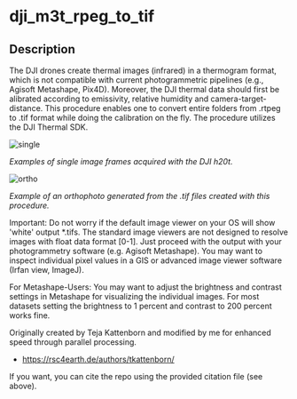 # dji_m3t_rpeg_to_tif

## Description

The DJI drones create thermal images (infrared) in a thermogram format, which is not compatible with current photogrammetric pipelines (e.g., Agisoft Metashape, Pix4D). Moreover, the DJI thermal data should first be alibrated according to emissivity, relative humidity and camera-target-distance. This procedure enables one to convert entire folders from .rtpeg to .tif format while doing the calibration on the fly. The procedure utilizes the DJI Thermal SDK.

![single](https://github.com/tejakattenborn/dji_h20t_rpeg_to_tif/blob/main/single_frames.png)

*Examples of single image frames acquired with the DJI h20t.*

![ortho](https://github.com/tejakattenborn/dji_h20t_rpeg_to_tif/blob/main/ortho.png)

*Example of an orthophoto generated from the .tif files created with this procedure.*

Important: Do not worry if the default image viewer on your OS will show 'white' output *.tifs. The standard image viewers are not designed to resolve images with float data format [0-1]. Just proceed with the output with your photogrammetry software (e.g. Agisoft Metashape). You may want to inspect individual pixel values in a GIS or advanced image viewer software (Irfan view, ImageJ).

For Metashape-Users: You may want to adjust the brightness and contrast settings in Metashape for visualizing the individual images. For most datasets setting the brightness to 1 percent and contrast to 200 percent works fine.

Originally created by Teja Kattenborn and modified by me for enhanced speed through parallel processing.
- https://rsc4earth.de/authors/tkattenborn/

If you want, you can cite the repo using the provided citation file (see above).
